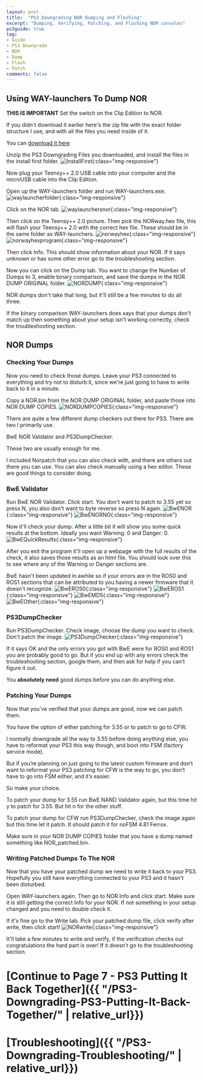 ```yaml
---
layout: post
title:  "PS3 Downgrading NOR Dumping and Flashing"
excerpt: "Dumping, Verifying, Patching, and Flashing NOR consoles"
ps3guide: true
tag:
- Guide
- PS3 Downgrade
- NOR
- Dump
- Flash
- Patch
comments: false
---
```

## Using WAY-launchers To Dump NOR

**THIS IS IMPORTANT** Set the switch on the Clip Edition to NOR.

If you didn't download it earlier here's the zip file with the exact folder structure I use, and with all the files you need inside of it.

You can [download it here](https://mega.nz/#!ovIEhS5D!Eke5679s1qnOJEv8Bs3BSBIGjsHzn5Zzmj0-w6hrAk4)

Unzip the PS3 Downgrading Files you downloaded, and install the files in the install first folder.
![InstallFirst](/assets/img/InstallFirst.PNG){:class="img-responsive"}

Now plug your Teensy++ 2.0 USB cable into your computer and the microUSB cable into the Clip Edition.

Open up the WAY-launchers folder and run WAY-launchers.exe.
![waylauncherfolder](/assets/img/waylauncherfolder.PNG){:class="img-responsive"}

Click on the NOR tab.
![waylaunchersnor](/assets/img/waylaunchersnor.PNG){:class="img-responsive"}

Then click on the Teensy++ 2.0 picture. Then pick the NORway.hex file, this will flash your Teensy++ 2.0 with the correct hex file. These should be in the same folder as WAY-launchers.
![norwayhex](/assets/img/norwayhex.PNG){:class="img-responsive"}
![norwayhexprogram](/assets/img/norwayhexprogram.PNG){:class="img-responsive"}

Then click Info. This should show information about your NOR. If it says unknown or has some other error go to the troubleshooting section.

Now you can click on the Dump tab. You want to change the Number of Dumps to 3, enable binary comparison, and save the dumps in the NOR DUMP ORIGINAL folder.
![NORDUMP](/assets/img/NORDUMP.PNG){:class="img-responsive"}

NOR dumps don't take that long, but it'll still be a few minutes to do all three.

If the binary comparison WAY-launchers does says that your dumps don't match up then something about your setup isn't working correctly, check the troubleshooting section.

## NOR Dumps
### Checking Your Dumps

Now you need to check those dumps. Leave your PS3 connected to everything and try not to disturb it, since we're just going to have to write back to it in a minute.

Copy a NOR.bin from the NOR DUMP ORIGINAL folder, and paste those into NOR DUMP COPIES.
![NORDUMPCOPIES](/assets/img/NORDUMPCOPIES.PNG){:class="img-responsive"}

There are quite a few different dump checkers out there for PS3. There are two I primarily use.

BwE NOR Validator and PS3DumpChecker.

These two are usually enough for me.

I included Norpatch that you can also check with, and there are others out there you can use. You can also check manually using a hex editor. These are good things to consider doing.

### BwE Validator

Run BwE NOR Validator. Click start. You don't want to patch to 3.55 yet so press N, you also don't want to byte reverse so press N again.
![BwENOR](/assets/img/BwENOR.PNG){:class="img-responsive"}
![BwENORNO](/assets/img/BwENORNO.PNG){:class="img-responsive"}

Now it'll check your dump. After a little bit it will show you some quick results at the bottom. Ideally you want Warning: 0 and Danger: 0.
![BwEQuickResults](/assets/img/BwEQuickResults.PNG){:class="img-responsive"}

After you exit the program it'll open up a webpage with the full results of the check, it also saves those results as an html file. You should look over this to see where any of the Warning or Danger sections are.

BwE hasn't been updated in awhile so if your errors are in the ROS0 and ROS1 sections that can be attributed to you having a newer firmware that it doesn't recognize.
![BwEROS0](/assets/img/BwEROS0.PNG){:class="img-responsive"}
![BwEROS1](/assets/img/BwEROS1.PNG){:class="img-responsive"}
![BwEMD5](/assets/img/BwEMD5.PNG){:class="img-responsive"}
![BwEOther](/assets/img/BwEOther.PNG){:class="img-responsive"}

### PS3DumpChecker

Run PS3DumpChecker. Check image, choose the dump you want to check. Don't patch the image.
![PS3DumpChecker](/assets/img/PS3DumpChecker.PNG){:class="img-responsive"}

If it says OK and the only errors you got with BwE were for ROS0 and ROS1 you are probably good to go. But if you end up with any errors check the troubleshooting section, google them, and then ask for help if you can’t figure it out.

You **absolutely need** good dumps before you can do anything else.

### Patching Your Dumps

Now that you’ve verified that your dumps are good, now we can patch them.

You have the option of either patching for 3.55 or to patch to go to CFW.

I normally downgrade all the way to 3.55 before doing anything else, you have to reformat your PS3 this way though, and boot into FSM (factory service mode).

But if you’re planning on just going to the latest custom firmware and don’t want to reformat your PS3 patching for CFW is the way to go, you don’t have to go into FSM either, and it’s easier.

So make your choice.

To patch your dump for 3.55 run BwE NAND Validator again, but this time hit y to patch for 3.55. But hit n for the other stuff.

To patch your dump for CFW run PS3DumpChecker, check the image again but this time let it patch. It should patch it for noFSM 4.81 Ferrox.

Make sure in your NOR DUMP COPIES folder that you have a dump named something like NOR_patched.bin.

### Writing Patched Dumps To The NOR

Now that you have your patched dump we need to write it back to your PS3. Hopefully you still have everything connected to your PS3 and it hasn't been disturbed.

Open WAY-launchers again. Then go to NOR Info and click start. Make sure it is still getting the correct Info for your NOR. If not something in your setup changed and you need to double check it.

If it's fine go to the Write tab. Pick your patched dump file, click verify after write, then click start!
![NORwrite](/assets/img/NORwrite.PNG){:class="img-responsive"}

It'll take a few minutes to write and verify, if the verification checks out congratulations the hard part is over! If it doesn't go to the troubleshooting section.

# [Continue to Page 7 - PS3 Putting It Back Together]({{ "/PS3-Downgrading-PS3-Putting-It-Back-Together/" | relative_url}})
# [Troubleshooting]({{ "/PS3-Downgrading-Troubleshooting/" | relative_url}})